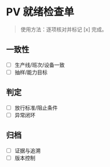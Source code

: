 # PV 就绪检查单

> 使用方法：逐项核对并标记 [x] 完成。

## 一致性

- [ ] 生产线/班次/设备一致
- [ ] 抽样/能力目标

## 判定

- [ ] 放行标准/阻止条件
- [ ] 异常闭环

## 归档

- [ ] 证据与追溯
- [ ] 版本控制
